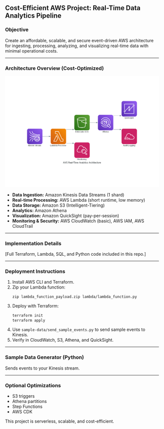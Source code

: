 ## Cost-Efficient AWS Project: Real-Time Data Analytics Pipeline

### Objective

Create an affordable, scalable, and secure event-driven AWS architecture for ingesting, processing, analyzing, and visualizing real-time data with minimal operational costs.

---

### Architecture Overview (Cost-Optimized)

![Architecture Diagram](architecture_diagram.png)

- **Data Ingestion:** Amazon Kinesis Data Streams (1 shard)
- **Real-time Processing:** AWS Lambda (short runtime, low memory)
- **Data Storage:** Amazon S3 (Intelligent-Tiering)
- **Analytics:** Amazon Athena
- **Visualization:** Amazon QuickSight (pay-per-session)
- **Monitoring & Security:** AWS CloudWatch (basic), AWS IAM, AWS CloudTrail

---

### Implementation Details

[Full Terraform, Lambda, SQL, and Python code included in this repo.]

---

### Deployment Instructions

1. Install AWS CLI and Terraform.
2. Zip your Lambda function:
   ```
   zip lambda_function_payload.zip lambda/lambda_function.py
   ```
3. Deploy with Terraform:
   ```
   terraform init
   terraform apply
   ```
4. Use `sample-data/send_sample_events.py` to send sample events to Kinesis.
5. Verify in CloudWatch, S3, Athena, and QuickSight.

---

### Sample Data Generator (Python)

Sends events to your Kinesis stream.

---

### Optional Optimizations

- S3 triggers
- Athena partitions
- Step Functions
- AWS CDK

This project is serverless, scalable, and cost-efficient.
